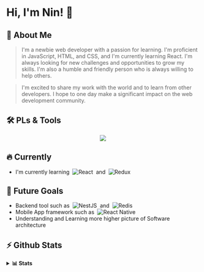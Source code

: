 
# Hi, I'm Nin! 👋

## 🚀 About Me
> I'm a newbie web developer with a passion for learning. I'm proficient in JavaScript, HTML, and CSS, and I'm currently learning React. I'm always looking for new challenges and opportunities to grow my skills. I'm also a humble and friendly person who is always willing to help others.

> I'm excited to share my work with the world and to learn from other developers. I hope to one day make a significant impact on the web development community.

## 🛠 PLs & Tools
  
<p align="center">
  <a href="https://github.com/chaninlaw">
    <img src="https://skillicons.dev/icons?i=js,typescript,express,nodejs,react,next,postgres,mongodb,html,css,bootstrap,tailwind,materialui,figma,git,github&perline=8" />
  </a>
</p>


## 🔥 Currently

- I'm currently learning &nbsp;![React](https://img.shields.io/badge/react-%2320232a.svg?style=for-the-badge&logo=react&logoColor=%2361DAFB)&nbsp; and &nbsp;![Redux](https://img.shields.io/badge/redux-%23593d88.svg?style=for-the-badge&logo=redux&logoColor=white)&nbsp;

## 🎯 Future Goals

- Backend tool such as &nbsp;![NestJS](https://img.shields.io/badge/nestjs-%23E0234E.svg?style=for-the-badge&logo=nestjs&logoColor=white)&nbsp; and &nbsp;![Redis](https://img.shields.io/badge/redis-%23DD0031.svg?style=for-the-badge&logo=redis&logoColor=white)&nbsp;
- Mobile App framework such as &nbsp;![React Native](https://img.shields.io/badge/react_native-%2320232a.svg?style=for-the-badge&logo=react&logoColor=%2361DAFB)
- Understanding and Learning more higher picture of Software architecture
  

## ⚡️ Github Stats
<details close>
  <summary><b>📊 Stats</b></summary>
  <div align = "center">
    
<picture>
  <source
    srcset="https://github-readme-stats.vercel.app/api?username=chaninlaw&show_icons=true&theme=dark"
    media="(prefers-color-scheme: dark)"
  />
  <source
    srcset="https://github-readme-stats.vercel.app/api?username=chaninlaw&show_icons=true"
    media="(prefers-color-scheme: light), (prefers-color-scheme: no-preference)"
  />
  <img src="https://github-readme-stats.vercel.app/api?username=chaninlaw&show_icons=true" />
</picture>
    
<picture>
  <source
    srcset="https://github-readme-stats.vercel.app/api/top-langs/?username=chaninlaw&layout=donut&theme=dark"
    media="(prefers-color-scheme: dark)"
  />
  <source
    srcset="https://github-readme-stats.vercel.app/api/top-langs/?username=chaninlaw&layout=donut"
    media="(prefers-color-scheme: light), (prefers-color-scheme: no-preference)"
  />
  <img src="https://github-readme-stats.vercel.app/api/top-langs/?username=chaninlaw&layout=donut" />
</picture>
    
  </div>
  
</details>

